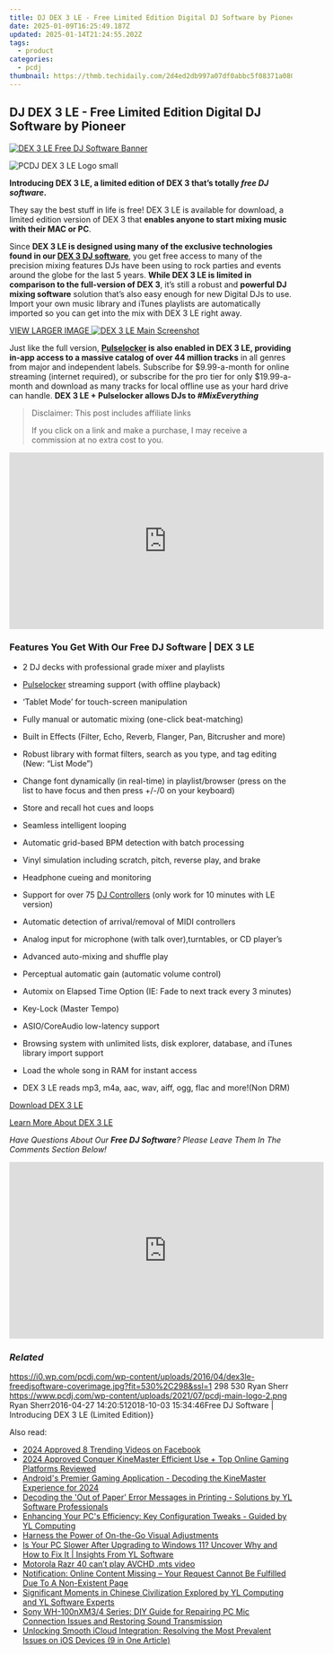 ```yaml
---
title: DJ DEX 3 LE - Free Limited Edition Digital DJ Software by Pioneer
date: 2025-01-09T16:25:49.187Z
updated: 2025-01-14T21:24:55.202Z
tags:
  - product
categories:
  - pcdj
thumbnail: https://thmb.techidaily.com/2d4ed2db997a07df0abbc5f08371a080eeac3562475afaa223146d9d0657f5f7.jpg
---
```


## DJ DEX 3 LE - Free Limited Edition Digital DJ Software by Pioneer

[![DEX 3 LE Free DJ Software Banner](https://i0.wp.com/pcdj.com/wp-content/uploads/2016/04/dex3le-freedjsoftware-coverimage.jpg?resize=530%2C298&ssl=1)](https://i0.wp.com/pcdj.com/wp-content/uploads/2016/04/dex3le-freedjsoftware-coverimage.jpg?fit=530%2C298&ssl=1 "DEX 3 LE free DJ software Banner")

![PCDJ DEX 3 LE Logo small](https://i0.wp.com/pcdj.com/wp-content/uploads/2016/04/pcdjlogo-sml.png?fit=60%2C60&ssl=1 "PCDJ DEX 3 LE Logo small")

**Introducing DEX 3 LE, a limited edition of DEX 3 that’s totally _free DJ software_.**

They say the best stuff in life is free! DEX 3 LE is available for download, a limited edition version of DEX 3 that **enables anyone to start mixing music with their MAC or PC**.

Since **DEX 3 LE is designed using many of the exclusive technologies found in our [DEX 3 DJ software](https://tools.techidaily.com/pcdj/products/)**, you get free access to many of the precision mixing features DJs have been using to rock parties and events around the globe for the last 5 years. **While DEX 3 LE is limited in comparison to the full-version of DEX 3**, it’s still a robust and **powerful DJ mixing software** solution that’s also easy enough for new Digital DJs to use. Import your own music library and iTunes playlists are automatically imported so you can get into the mix with DEX 3 LE right away.

[VIEW LARGER IMAGE ![DEX 3 LE Main Screenshot](https://i2.wp.com/pcdj.com/wp-content/uploads/2016/04/dex3le-productpage-main.png?fit=300%2C195&ssl=1 "DEX 3 LE Edition Main Screenshot")](https://i2.wp.com/pcdj.com/wp-content/uploads/2016/04/dex3le-productpage-main.png?fit=1030%2C669&ssl=1)

Just like the full version, **[Pulselocker](https://tools.techidaily.com/pcdj/products/) is also enabled in DEX 3 LE, providing in-app access to a massive catalog of over 44 million tracks** in all genres from major and independent labels. Subscribe for $9.99-a-month for online streaming (internet required), or subscribe for the pro tier for only $19.99-a-month and download as many tracks for local offline use as your hard drive can handle. **DEX 3 LE + Pulselocker allows DJs to _#MixEverything_**

>  Disclaimer: This post includes affiliate links
>
>  If you click on a link and make a purchase, I may receive a commission at no extra cost to you.
>

<!-- affiliate ads begin -->
<iframe width="560" height="315" src="https://www.youtube.com/embed/DCARjc5g5VI?si=9OfovbKBrpoJeXTY" title="YouTube video player" frameborder="0" allow="accelerometer; autoplay; clipboard-write; encrypted-media; gyroscope; picture-in-picture; web-share" referrerpolicy="strict-origin-when-cross-origin" allowfullscreen></iframe>
<!-- affiliate ads end -->

### Features You Get With Our Free DJ Software | DEX 3 LE

* 2 DJ decks with professional grade mixer and playlists
* [Pulselocker](https://tools.techidaily.com/pcdj/products/) streaming support (with offline playback)
* ‘Tablet Mode’ for touch-screen manipulation
* Fully manual or automatic mixing (one-click beat-matching)
* Built in Effects (Filter, Echo, Reverb, Flanger, Pan, Bitcrusher and more)
* Robust library with format filters, search as you type, and tag editing (New: “List Mode”)
* Change font dynamically (in real-time) in playlist/browser (press on the list to have focus and then press +/-/0 on your keyboard)
* Store and recall hot cues and loops
* Seamless intelligent looping
* Automatic grid-based BPM detection with batch processing
* Vinyl simulation including scratch, pitch, reverse play, and brake
* Headphone cueing and monitoring

* Support for over 75 [DJ Controllers](https://tools.techidaily.com/pcdj/products/) (only work for 10 minutes with LE version)
* Automatic detection of arrival/removal of MIDI controllers
* Analog input for microphone (with talk over),turntables, or CD player’s
* Advanced auto-mixing and shuffle play
* Perceptual automatic gain (automatic volume control)
* Automix on Elapsed Time Option (IE: Fade to next track every 3 minutes)
* Key-Lock (Master Tempo)
* ASIO/CoreAudio low-latency support
* Browsing system with unlimited lists, disk explorer, database, and iTunes library import support
* Load the whole song in RAM for instant access
* DEX 3 LE reads mp3, m4a, aac, wav, aiff, ogg, flac and more!(Non DRM)

[Download DEX 3 LE](https://tools.techidaily.com/pcdj/products/)

[Learn More About DEX 3 LE](https://tools.techidaily.com/pcdj/products/)

_Have Questions About Our **Free DJ Software**? Please Leave Them In The Comments Section Below!_

<!-- affiliate ads begin -->
<iframe width="560" height="315" src="https://www.youtube.com/embed/3koT_-kvbks?si=sQV7FzPiz6GYITrE" title="YouTube video player" frameborder="0" allow="accelerometer; autoplay; clipboard-write; encrypted-media; gyroscope; picture-in-picture; web-share" referrerpolicy="strict-origin-when-cross-origin" allowfullscreen></iframe>
<!-- affiliate ads end -->

### _Related_

https://i0.wp.com/pcdj.com/wp-content/uploads/2016/04/dex3le-freedjsoftware-coverimage.jpg?fit=530%2C298&ssl=1 298 530 Ryan Sherr https://www.pcdj.com/wp-content/uploads/2021/07/pcdj-main-logo-2.png Ryan Sherr2016-04-27 14:20:512018-10-03 15:34:46Free DJ Software | Introducing DEX 3 LE (Limited Edition)}

<ins class="adsbygoogle"
     style="display:block"
     data-ad-format="autorelaxed"
     data-ad-client="ca-pub-7571918770474297"
     data-ad-slot="1223367746"></ins>

<ins class="adsbygoogle"
     style="display:block"
     data-ad-client="ca-pub-7571918770474297"
     data-ad-slot="8358498916"
     data-ad-format="auto"
     data-full-width-responsive="true"></ins>

<span class="atpl-alsoreadstyle">Also read:</span>
<div><ul>
<li><a href="https://facebook-videos.techidaily.com/2024-approved-8-trending-videos-on-facebook/"><u>2024 Approved 8 Trending Videos on Facebook</u></a></li>
<li><a href="https://extra-hints.techidaily.com/2024-approved-conquer-kinemaster-efficient-use-plus-top-online-gaming-platforms-reviewed/"><u>2024 Approved Conquer KineMaster Efficient Use + Top Online Gaming Platforms Reviewed</u></a></li>
<li><a href="https://extra-resources.techidaily.com/androids-premier-gaming-application-decoding-the-kinemaster-experience-for-2024/"><u>Android's Premier Gaming Application - Decoding the KineMaster Experience for 2024</u></a></li>
<li><a href="https://win-updates.techidaily.com/decoding-the-out-of-paper-error-messages-in-printing-solutions-by-yl-software-professionals/"><u>Decoding the 'Out of Paper' Error Messages in Printing - Solutions by YL Software Professionals</u></a></li>
<li><a href="https://win-updates.techidaily.com/enhancing-your-pcs-efficiency-key-configuration-tweaks-guided-by-yl-computing/"><u>Enhancing Your PC's Efficiency: Key Configuration Tweaks - Guided by YL Computing</u></a></li>
<li><a href="https://extra-tips.techidaily.com/harness-the-power-of-on-the-go-visual-adjustments/"><u>Harness the Power of On-the-Go Visual Adjustments</u></a></li>
<li><a href="https://win-updates.techidaily.com/is-your-pc-slower-after-upgrading-to-windows-11-uncover-why-and-how-to-fix-it-insights-from-yl-software/"><u>Is Your PC Slower After Upgrading to Windows 11? Uncover Why and How to Fix It | Insights From YL Software</u></a></li>
<li><a href="https://review-topics.techidaily.com/motorola-razr-40-can-t-play-avchd-mts-video-by-aiseesoft-video-converter-play-mts-on-android/"><u>Motorola Razr 40 can’t play AVCHD .mts video</u></a></li>
<li><a href="https://win-alternatives.techidaily.com/notification-online-content-missing-your-request-cannot-be-fulfilled-due-to-a-non-existent-page/"><u>Notification: Online Content Missing – Your Request Cannot Be Fulfilled Due To A Non-Existent Page</u></a></li>
<li><a href="https://win-updates.techidaily.com/significant-moments-in-chinese-civilization-explored-by-yl-computing-and-yl-software-experts/"><u>Significant Moments in Chinese Civilization Explored by YL Computing and YL Software Experts</u></a></li>
<li><a href="https://sound-issues.techidaily.com/sony-wh-100nxm34-series-diy-guide-for-repairing-pc-mic-connection-issues-and-restoring-sound-transmission/"><u>Sony WH-100nXM3/4 Series: DIY Guide for Repairing PC Mic Connection Issues and Restoring Sound Transmission</u></a></li>
<li><a href="https://fox-that.techidaily.com/unlocking-smooth-icloud-integration-resolving-the-most-prevalent-issues-on-ios-devices-9-in-one-article/"><u>Unlocking Smooth iCloud Integration: Resolving the Most Prevalent Issues on iOS Devices (9 in One Article)</u></a></li>
</ul></div>

